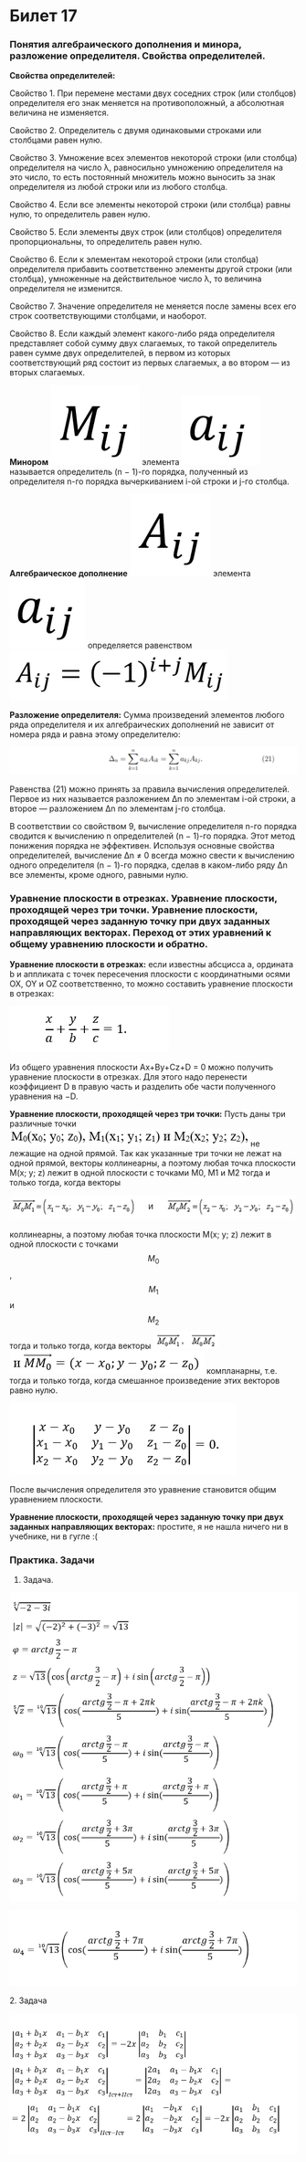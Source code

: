 # Билет 17

### Понятия алгебраического дополнения и минора, разложение определителя. Свойства определителей.

**Свойства определителей:**

Свойство 1. При перемене местами двух соседних строк (или столбцов) определителя его знак меняется на противоположный, а абсолютная величина не изменяется.

Свойство 2. Определитель с двумя одинаковыми строками или столбцами равен нулю.

Свойство 3. Умножение всех элементов некоторой строки (или столбца) определителя на число λ, равносильно умножению определителя на это число, то есть постоянный множитель можно выносить за знак определителя из любой строки или из любого столбца.

Свойство 4. Если все элементы некоторой строки (или столбца) равны нулю, то определитель равен нулю.

Свойство 5. Если элементы двух строк (или столбцов) определителя пропорциональны, то определитель равен нулю.

Свойство 6. Если к элементам некоторой строки (или столбца) определителя прибавить соответственно элементы другой строки (или столбца), умноженные на действительное число λ, то величина определителя не изменится.

Свойство 7. Значение определителя не меняется после замены всех его строк соответствующими столбцами, и наоборот.

Свойство 8. Если каждый элемент какого-либо ряда определителя представляет собой сумму двух слагаемых, то такой определитель равен сумме двух определителей, в первом из которых соответствующий ряд состоит из первых слагаемых, а во втором — из вторых слагаемых.

**Минором** ![](<../.gitbook/assets/image (1).png>) элемента ![](<../.gitbook/assets/image (97).png>) называется определитель (n − 1)-го порядка, полученный из определителя n-го порядка вычеркиванием i-ой строки и j-го столбца.

**Алгебраическое дополнение** ![](<../.gitbook/assets/image (21).png>) элемента ![](<../.gitbook/assets/image (98).png>) определяется равенством ![](<../.gitbook/assets/image (89).png>)

**Разложение определителя:** Сумма произведений элементов любого ряда определителя и их алгебраических дополнений не зависит от номера ряда и равна этому определителю:

![](<../.gitbook/assets/image (61).png>)

Равенства (21) можно принять за правила вычисления определителей. Первое из них называется разложением ∆n по элементам i-ой строки, а второе — разложением ∆n по элементам j-го столбца.

В соответствии со свойством 9, вычисление определителя n-го порядка сводится к вычислению n определителей (n − 1)-го порядка. Этот метод понижения порядка не эффективен. Используя основные свойства определителей, вычисление ∆n ≠ 0 всегда можно свести к вычислению одного определителя (n − 1)-го порядка, сделав в каком-либо ряду ∆n все элементы, кроме одного, равными нулю.

### Уравнение плоскости в отрезках. Уравнение плоскости, проходящей через три точки. Уравнение плоскости, проходящей через заданную точку при двух заданных направляющих векторах. Переход от этих уравнений к общему уравнению плоскости и обратно.

**Уравнение плоскости в отрезках:** если известны абсцисса a, ордината b и аппликата c точек пересечения плоскости с координатными осями OX, OY и OZ соответственно, то можно составить уравнение плоскости в отрезках:

![](<../.gitbook/assets/image (64).png>)

Из общего уравнения плоскости Ax+By+Cz+D = 0 можно получить уравнение плоскости в отрезках. Для этого надо перенести коэффициент D в правую часть и разделить обе части полученного уравнения на −D.

**Уравнение плоскости, проходящей через три точки:** Пусть даны три различные точки ![](<../.gitbook/assets/image (37).png>)не лежащие на одной прямой. Так как указанные три точки не лежат на одной прямой, векторы коллинеарны, а поэтому любая точка плоскости M(x; y; z) лежит в одной плоскости с точками M0, M1 и M2 тогда и только тогда, когда векторы

![](<../.gitbook/assets/image (99).png>)

коллинеарны, а поэтому любая точка плоскости M(x; y; z) лежит в одной плоскости с точками$$M_0$$, $$M_1$$ и $$M_2$$ тогда и только тогда, когда векторы ![](<../.gitbook/assets/image (68).png>) ![](<../.gitbook/assets/image (63).png>) компланарны, т.е. тогда и только тогда, когда смешанное произведение этих векторов равно нулю.

![](<../.gitbook/assets/image (28).png>)

После вычисления определителя это уравнение становится общим уравнением плоскости.

**Уравнение плоскости, проходящей через заданную точку при двух заданных направляющих векторах:** простите, я не нашла ничего ни в учебнике, ни в гугле :(

### Практика. Задачи

1. Задача.

![](<../.gitbook/assets/image (57).png>)

![](<../.gitbook/assets/image (51).png>)

2\. Задача

![](<../.gitbook/assets/image (100).png>)

